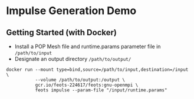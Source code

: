 # Impulse Generation Demo



## Getting Started (with Docker)
* Install a POP Mesh file and runtime.params parameter file in `/path/to/input`
* Designate an output directory `/path/to/output/`

```
docker run --mount type=bind,source=/path/to/input,destination=/input \
           --volume /path/to/output:/output \
           gcr.io/feots-224617/feots:gnu-openmpi \
           feots impulse --param-file "/input/runtime.params"
```
